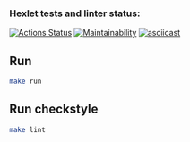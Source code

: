 ### Hexlet tests and linter status:
[![Actions Status](https://github.com/alexMAG576/java-project-61/workflows/hexlet-check/badge.svg)](https://github.com/alexMAG576/java-project-61/actions)
[![Maintainability](https://api.codeclimate.com/v1/badges/0f393d459cbea6ebb9b7/maintainability)](https://codeclimate.com/github/alexMAG576/java-project-61/maintainability)
[![asciicast](https://asciinema.org/a/0Pl0WXkrh4OtDxsmokS7sOkWE.svg)](https://asciinema.org/a/0Pl0WXkrh4OtDxsmokS7sOkWE)

## Run
```sh
make run
```

## Run checkstyle
```sh
make lint
```
